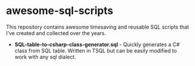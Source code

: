 # awesome-sql-scripts
This repository contains awesome timesaving and reusable SQL scripts that I've created and collected over the years.

* **SQL-table-to-csharp-class-generator.sql** - Quickly generates a C# class from SQL table. Written in TSQL but can be easily modified to work with any sql dialect.    

